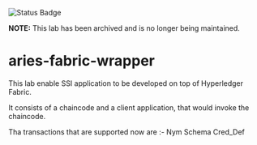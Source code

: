 ![Status Badge](https://img.shields.io/badge/Status-archived-red)

**NOTE:** This lab has been archived and is no longer being maintained.

# aries-fabric-wrapper

This lab enable SSI application to be developed on top of Hyperledger Fabric.

It consists of a chaincode and a client application, that would invoke the chaincode.

Tha transactions that are supported now are :- 
Nym
Schema
Cred_Def

